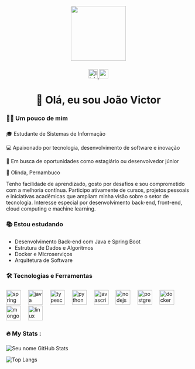 <div align="center">
  <img height="150" src="https://media.giphy.com/media/M9gbBd9nbDrOTu1Mqx/giphy.gif"  />
</div>

###

<div align="center">
  <a href="https://www.linkedin.com/in/joao-victor-azevedo-181-sena" target="_blank">
    <img src="https://img.shields.io/static/v1?message=LinkedIn&logo=linkedin&label=&color=0077B5&logoColor=white&labelColor=&style=for-the-badge" height="25" alt="linkedin logo" />
  </a>
  <a href="mailto:jonoffice37@gmail.com">
    <img src="https://img.shields.io/static/v1?message=Gmail&logo=gmail&label=&color=D14836&logoColor=white&labelColor=&style=for-the-badge" height="25" alt="gmail logo" />
  </a>
</div>

###

<h1 align="center">👋 Olá, eu sou João Victor </h1>

###

<h3 align="left">👩‍💻  Um pouco de mim</h3>

###

<p align="left">🎓 Estudante de Sistemas de Informação</p>
<p align="left">💻 Apaixonado por tecnologia, desenvolvimento de software e inovação </p>
<p align="left">🚀 Em busca de oportunidades como estagiário ou desenvolvedor júnior </p>
<p align="left">📍 Olinda, Pernambuco  </p>

<p align="left"> Tenho facilidade de aprendizado, gosto por desafios e sou comprometido com a melhoria contínua. Participo ativamente de cursos, projetos pessoais e iniciativas acadêmicas que ampliam minha visão sobre o setor de tecnologia. Interesse especial por desenvolvimento back-end, front-end, cloud computing e machine learning. </p>

###

<h3 align="left"> 📚 Estou estudando</h3>

###

- Desenvolvimento Back-end com Java e Spring Boot  
- Estrutura de Dados e Algoritmos  
- Docker e Microserviços  
- Arquitetura de Software

###

<h3 align="left">🛠️ Tecnologias e Ferramentas</h3>

###

<div align="left">
  <img src="https://cdn.jsdelivr.net/gh/devicons/devicon/icons/spring/spring-original.svg" height="40" alt="spring logo"  />
  <img width="12" />
  <img src="https://cdn.jsdelivr.net/gh/devicons/devicon/icons/java/java-original.svg" height="40" alt="java logo"  />
  <img width="12" />
  <img src="https://cdn.jsdelivr.net/gh/devicons/devicon/icons/typescript/typescript-plain.svg" height="40" alt="typescript logo"  />
  <img width="12" />
  <img src="https://cdn.jsdelivr.net/gh/devicons/devicon/icons/python/python-original.svg" height="40" alt="python logo"  />
  <img width="12" />
  <img src="https://cdn.jsdelivr.net/gh/devicons/devicon/icons/javascript/javascript-plain.svg" height="40" alt="javascript logo"  />
  <img width="12" />
  <img src="https://cdn.jsdelivr.net/gh/devicons/devicon/icons/nodejs/nodejs-original.svg" height="40" alt="nodejs logo"  />
  <img width="12" />
  <img src="https://cdn.jsdelivr.net/gh/devicons/devicon/icons/postgresql/postgresql-plain.svg" height="40" alt="postgresql logo"  />
  <img width="12" />
  <img src="https://cdn.jsdelivr.net/gh/devicons/devicon/icons/docker/docker-plain.svg" height="40" alt="docker logo"  />
  <img width="12" />
  <img src="https://cdn.jsdelivr.net/gh/devicons/devicon/icons/mongodb/mongodb-original.svg" height="40" alt="mongodb logo"  />
  <img width="12" />
  <img src="https://cdn.jsdelivr.net/gh/devicons/devicon/icons/linux/linux-original.svg" height="40" alt="linux logo"  />
</div>

###

<h3 align="left">🔥   My Stats :</h3>

###

![Seu nome GitHub Stats](https://github-readme-stats.vercel.app/api?username=JoaoAzevedo184&show_icons=true&theme=radical)

![Top Langs](https://github-readme-stats.vercel.app/api/top-langs/?username=JoaoAzevedo184&layout=compact&theme=radical)

